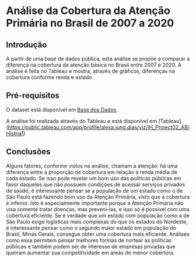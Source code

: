 # Análise da Cobertura da Atenção Primária no Brasil de 2007 a 2020

## Introdução
A partir de uma base de dados pública, esta análise se propõe a comparar a diferença na cobertura da atenção básica no Brasil entre 2007 e 2020. A análise é feita no Tableau e mostra, através de gráficos, diferenças na cobertura conforme renda e estado.

## Pré-requisitos
O dataset está disponível em [Base dos Dados](https://basedosdados.org/dataset/2cc0b275-d02a-413a-8769-7ce2785d86ae?table=ca281154-5b09-4b55-8b1b-b42af7d18078).

A análise foi realizada através do Tableau e está disponível em [Tableau].(https://public.tableau.com/app/profile/alexa.iung.dias/viz/IH_Project02_AB/Histria1)

## Conclusões
Alguns fatores, conforme vistos na análise, chamam a atenção: há uma diferença entre a proporção de cobertura em relação à renda média de cada estado. Se isso pode revelar um bom uso das políticas públicas em favor daqueles que não possuem condições de acessar serviços privados de saúde, é interessante pensar se a população de um estado como o de São Paulo está fazendo bom uso da Atenção Primária, visto que a cobertura é inferior. Isto é especialmente importante porque a Atenção Primária não visa somente tratar doenças, mas preveni-las, e isso só é possível com uma cobertura eficiente. Se é verdade que um estado com população como a de São Paulo exige logísticas mais complexas do que os estados do Nordeste, é interessante pensar como o segundo maior estado em população do Brasil, Minas Gerais, consegue obter uma cobertura mais eficiente. Análises como essa permitem pensar melhores formas de nortear as políticas públicas e também podem ser de interesse de empresas privadas que queiram aumentar sua competitividade em áreas de menor cobertura.
